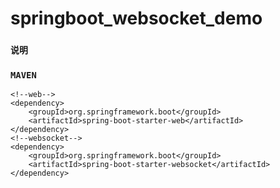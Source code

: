 # springboot_websocket_demo

### `说明`
### `MAVEN`
```
<!--web-->
<dependency>   
	<groupId>org.springframework.boot</groupId>
    <artifactId>spring-boot-starter-web</artifactId>
</dependency>
<!--websocket-->
<dependency>    
	<groupId>org.springframework.boot</groupId>    
	<artifactId>spring-boot-starter-websocket</artifactId>
</dependency>
```
